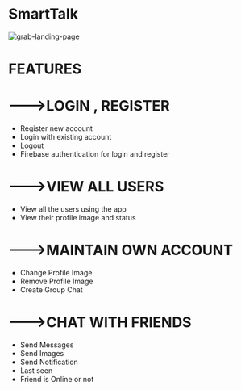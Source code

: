 # SmartTalk
![grab-landing-page](https://media.giphy.com/media/XfaO0cE7JEfynXWcCJ/giphy.gif)

# FEATURES
# --->LOGIN , REGISTER
* Register new account
* Login with existing account
* Logout
* Firebase authentication for login and register
# --->VIEW ALL USERS
* View all the users using the app
* View their profile image and status
# --->MAINTAIN OWN ACCOUNT
* Change Profile Image
* Remove Profile Image
* Create Group Chat
# --->CHAT WITH FRIENDS
* Send Messages
* Send Images
* Send Notification
* Last seen
* Friend is Online or not
